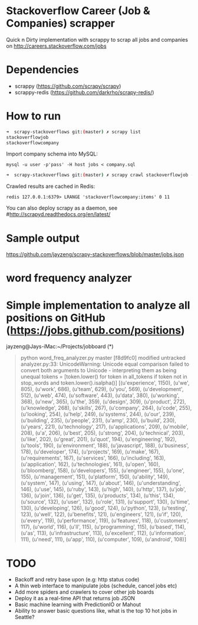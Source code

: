 # Stackoverflow Career (Job & Companies) scrapper

Quick n Dirty implementation with scrappy to scrap all jobs and companies on http://careers.stackoverflow.com/jobs

# Dependencies
- scrappy (https://github.com/scrapy/scrapy)
- scrappy-redis (https://github.com/darkrho/scrapy-redis/)

# How to run
```bash
➜  scrapy-stackoverflows git:(master) ✗ scrapy list
stackoverflowjob
stackoverflowcompany
```

Import company schema into MySQL:
```
mysql -u user -p'pass' -H host jobs < company.sql
```

```bash
➜  scrapy-stackoverflows git:(master) ✗ scrapy crawl stackoverflowjob -o test.json -t json
```

Crawled results are cached in Redis:
```
redis 127.0.0.1:6379> LRANGE 'stackoverflowcompany:items' 0 11
```

You can also deploy scrapy as a daemon, see #http://scrapyd.readthedocs.org/en/latest/

# Sample output
https://github.com/jayzeng/scrapy-stackoverflows/blob/master/jobs.json

# word frequency analyzer
# Simple implementation to analyze all positions on GitHub (https://jobs.github.com/positions)
jayzeng@Jays-iMac:~/Projects/jobboard (*)
> python word_freq_analyzer.py                                                                                                                                                                                      master [f8d9fc0] modified untracked
analyzer.py:33: UnicodeWarning: Unicode equal comparison failed to convert both arguments to Unicode - interpreting them as being unequal
  tokens = [token.lower() for token in all_tokens if token not in stop_words and token.lower().isalpha()]
  [(u'experience', 1150), (u'we', 805), (u'work', 686), (u'team', 629), (u'you', 569), (u'development', 512), (u'web', 474), (u'software', 443), (u'data', 380), (u'working', 368), (u'new', 365), (u'the', 359), (u'design', 309), (u'product', 272), (u'knowledge', 268), (u'skills', 267), (u'company', 264), (u'code', 255), (u'looking', 254), (u'help', 249), (u'systems', 244), (u'our', 239), (u'building', 235), (u'people', 231), (u'amp', 230), (u'build', 230), (u'years', 221), (u'technology', 217), (u'applications', 209), (u'mobile', 208), (u'a', 206), (u'best', 205), (u'strong', 204), (u'technical', 203), (u'like', 202), (u'great', 201), (u'quot', 194), (u'engineering', 192), (u'tools', 190), (u'environment', 188), (u'javascript', 188), (u'business', 178), (u'developer', 174), (u'projects', 169), (u'make', 167), (u'requirements', 167), (u'services', 166), (u'including', 163), (u'application', 162), (u'technologies', 161), (u'open', 160), (u'bloomberg', 158), (u'developers', 155), (u'engineer', 155), (u'one', 155), (u'management', 151), (u'platform', 150), (u'ability', 149), (u'system', 147), (u'using', 147), (u'about', 146), (u'understanding', 146), (u'use', 145), (u'ruby', 143), (u'high', 140), (u'http', 137), (u'job', 136), (u'join', 136), (u'get', 135), (u'products', 134), (u'this', 134), (u'source', 132), (u'user', 132), (u'role', 131), (u'support', 130), (u'time', 130), (u'developing', 126), (u'good', 124), (u'python', 123), (u'testing', 123), (u'well', 122), (u'benefits', 121), (u'engineers', 121), (u'if', 120), (u'every', 119), (u'performance', 119), (u'features', 118), (u'customers', 117), (u'world', 116), (u'll', 115), (u'programming', 115), (u'based', 114), (u'as', 113), (u'infrastructure', 113), (u'excellent', 112), (u'information', 111), (u'need', 111), (u'app', 110), (u'computer', 109), (u'android', 108)]

# TODO
- Backoff and retry base upon (e.g: http status code)
- A thin web interface to manipulate jobs (schedule, cancel jobs etc)
- Add more spiders and crawlers to cover other job boards
- Deploy it as a real-time API that returns job JSON
- Basic machine learning with PredictionIO or Mahout
- Ability to answer basic questions like, what is the top 10 hot jobs in Seattle?

